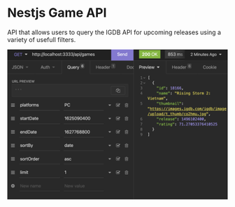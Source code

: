# Nestjs Game API

API that allows users to query the IGDB API for upcoming releases using a variety of usefull filters.

![Query example](rafvanpuyvelde/example.png)

